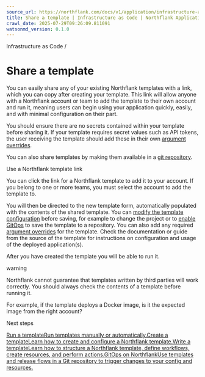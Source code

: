 ```yaml
---
source_url: https://northflank.com/docs/v1/application/infrastructure-as-code/share-a-template
title: Share a template | Infrastructure as Code | Northflank Application docs
crawl_date: 2025-07-29T09:26:09.811091
watsonmd_version: 0.1.0
---
```


Infrastructure as Code / 

# Share a template

You can easily share any of your existing Northflank templates with a link, which you can copy after creating your template. This link will allow anyone with a Northflank account or team to add the template to their own account and run it, meaning users can begin using your application quickly, easily, and with minimal configuration on their part.

You should ensure there are no secrets contained within your template before sharing it. If your template requires secret values such as API tokens, the user receiving the template should add these in their own [argument overrides](create-a-template#provide-secrets-securely-to-a-template).

You can also share templates by making them available in a [git repository](gitops-on-northflank).

Use a Northflank template link

You can click the link for a Northflank template to add it to your account. If you belong to one or more teams, you must select the account to add the template to.

You will then be directed to the new template form, automatically populated with the contents of the shared template. You can [modify the template configuration](create-a-template) before saving, for example to change the project or to [enable GitOps](gitops-on-northflank) to save the template to a repository. You can also add any required [argument overrides](write-a-template#create-from-an-existing-project-or-resource) for the template. Check the documentation or guide from the source of the template for instructions on configuration and usage of the deployed application(s).

After you have created the template you will be able to run it.

warning

Northflank cannot guarantee that templates written by third parties will work correctly. You should always check the contents of a template before running it.

For example, if the template deploys a Docker image, is it the expected image from the right account?

Next steps

[Run a templateRun templates manually or automatically.](/docs/v1/application/infrastructure-as-code/run-a-template)[Create a templateLearn how to create and configure a Northflank template.](/docs/v1/application/infrastructure-as-code/create-a-template)[Write a templateLearn how to structure a Northflank template, define workflows, create resources, and perform actions.](/docs/v1/application/infrastructure-as-code/write-a-template)[GitOps on NorthflankUse templates and release flows in a Git repository to trigger changes to your config and resources.](/docs/v1/application/infrastructure-as-code/gitops-on-northflank)
